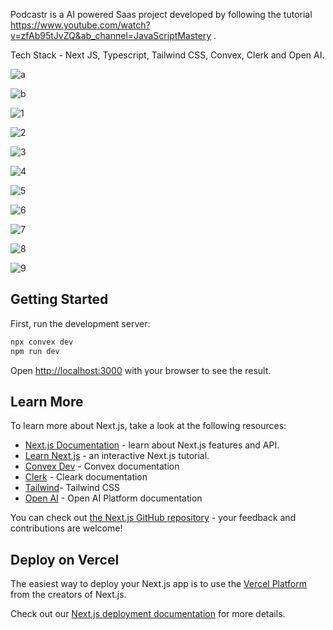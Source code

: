 Podcastr is a AI powered Saas project developed by following the tutorial https://www.youtube.com/watch?v=zfAb95tJvZQ&ab_channel=JavaScriptMastery .

Tech Stack - Next JS, Typescript, Tailwind CSS, Convex, Clerk and Open AI.

![a](https://github.com/desaiumesh/podcastr/assets/61972013/49726615-e821-46ca-996f-8163f57401f0)

![b](https://github.com/desaiumesh/podcastr/assets/61972013/ed702f2b-50a1-4dc2-b439-d54771ccafca)

![1](https://github.com/desaiumesh/podcastr/assets/61972013/01c3ea43-a137-4fe3-8cf1-7b55ecaec2e8)

![2](https://github.com/desaiumesh/podcastr/assets/61972013/a7d592b8-7fae-4a6b-8343-fc18c06f9f3e)

![3](https://github.com/desaiumesh/podcastr/assets/61972013/dbe8573a-af7d-4546-8e79-4ea8e4ac5b1a)

![4](https://github.com/desaiumesh/podcastr/assets/61972013/8909eeeb-d224-49d2-bab6-a3428e6375f7)

![5](https://github.com/desaiumesh/podcastr/assets/61972013/b82c9a01-bec0-4dae-a011-1d7fba5953b5)

![6](https://github.com/desaiumesh/podcastr/assets/61972013/a1b0343e-5ad6-4f1c-9915-75d9c5f3ebc7)

![7](https://github.com/desaiumesh/podcastr/assets/61972013/7846ae6c-5c3b-4b55-b859-740c38b9defe)

![8](https://github.com/desaiumesh/podcastr/assets/61972013/f2b5b91e-30c8-45e1-9e38-e7f5883308bd)

![9](https://github.com/desaiumesh/podcastr/assets/61972013/4fdcaca5-fe59-42de-aab9-3d80b08795d3)


## Getting Started

First, run the development server:

```bash
npx convex dev
npm run dev
```

Open [http://localhost:3000](http://localhost:3000) with your browser to see the result.

## Learn More

To learn more about Next.js, take a look at the following resources:

- [Next.js Documentation](https://nextjs.org/docs) - learn about Next.js features and API.
- [Learn Next.js](https://nextjs.org/learn) - an interactive Next.js tutorial.
- [Convex Dev](https://docs.convex.dev/) - Convex documentation
- [Clerk](https://clerk.com/docs) - Cleark documentation
- [Tailwind](https://tailwindcss.com/)- Tailwind CSS
- [Open AI](https://platform.openai.com/docs/overview) - Open AI Platform documentation

You can check out [the Next.js GitHub repository](https://github.com/vercel/next.js/) - your feedback and contributions are welcome!

## Deploy on Vercel

The easiest way to deploy your Next.js app is to use the [Vercel Platform](https://vercel.com/new?utm_medium=default-template&filter=next.js&utm_source=create-next-app&utm_campaign=create-next-app-readme) from the creators of Next.js.

Check out our [Next.js deployment documentation](https://nextjs.org/docs/deployment) for more details.
